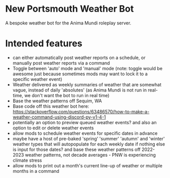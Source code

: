 # New Portsmouth Weather Bot

A bespoke weather bot for the Anima Mundi roleplay server.

# Intended features
- can either automatically post weather reports on a schedule, or manually post weather reports via a command
- Toggle between 'auto' mode and 'manual' mode (note: toggle would be awesome just because sometimes mods may want to lock it to a specific weather event)
- Weather delivered as weekly summaries of weather that are somewhat vague, instead of daily 'absolutes' (as Anima Mundi is not run in real-time, we don't want the bot to run in real time)
- Base the weather patterns off Sequim, WA
- Base code off this weather bot here: https://stackoverflow.com/questions/63486570/how-to-make-a-weather-command-using-discord-py-v1-4-1
- potentially an option to preview queued weather events? and also an option to edit or delete weather events
- allow mods to schedule weather events for specific dates in advance
- maybe have a host of pre-baked 'spring' 'summer' 'autumn' and 'winter' weather types that will autopopulate for each weekly date if nothing else is input for those dates? and base these weather patterns off 2022-2023 weather patterns, not decade averages - PNW is experiencing climate stress
- allow mods to print out a month's current line-up of weather or multiple months in a command